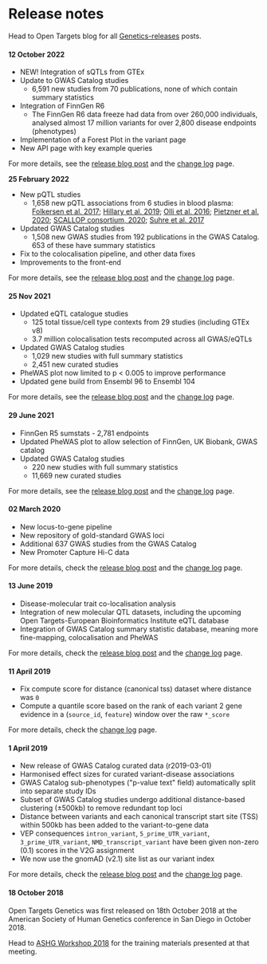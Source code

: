 # Release notes

Head to Open Targets blog for all [Genetics-releases](https://blog.opentargets.org/tag/open-targets-genetics/) posts.

#### 12 October 2022

* NEW! Integration of sQTLs from GTEx
* Update to GWAS Catalog studies
  * 6,591 new studies from 70 publications, none of which contain summary statistics
* Integration of FinnGen R6
  * The FinnGen R6 data freeze had data from over 260,000 individuals, analysed almost 17 million variants for over 2,800 disease endpoints (phenotypes)
* Implementation of a Forest Plot in the variant page
* New API page with key example queries

For more details, see the [release blog post](https://blog.opentargets.org/open-targets-genetics-version-8/) and the [change log](change-log.md) page.

**25 February 2022**

* New pQTL studies
  * 1,658 new pQTL associations from 6 studies in blood plasma: [Folkersen et al. 2017](https://journals.plos.org/plosgenetics/article?id=10.1371/journal.pgen.1006706); [Hillary et al. 2019](https://www.nature.com/articles/s41467-019-11177-x); [Olli et al. 2016](https://www.cell.com/ajhg/fulltext/S0002-9297\(16\)30485-2); [Pietzner et al. 2020](https://rdcu.be/cGGrc); [SCALLOP consortium, 2020](https://rdcu.be/cGGp3); [Suhre et al. 2017](https://www.nature.com/articles/ncomms14357)
* Updated GWAS Catalog studies
  * 1,508 new GWAS studies from 192 publications in the GWAS Catalog. 653 of these have summary statistics
* Fix to the colocalisation pipeline, and other data fixes
* Improvements to the front-end

For more details, see the [release blog post](https://blog.opentargets.org/open-targets-genetics-version-7/) and the [change log](change-log.md) page.

#### 25 Nov 2021

* Updated eQTL catalogue studies
  * 125 total tissue/cell type contexts from 29 studies (including GTEx v8)
  * 3.7 million colocalisation tests recomputed across all GWAS/eQTLs
* Updated GWAS Catalog studies
  * 1,029 new studies with full summary statistics
  * 2,451 new curated studies
* PheWAS plot now limited to p < 0.005 to improve performance
* Updated gene build from Ensembl 96 to Ensembl 104

For more details, see the [release blog post](https://blog.opentargets.org/open-targets-genetics-version-6/) and the [change log](change-log.md) page.

#### 29 June 2021

* FinnGen R5 sumstats - 2,781 endpoints
* Updated PheWAS plot to allow selection of FinnGen, UK Biobank, GWAS catalog
* Updated GWAS Catalog studies
  * 220 new studies with full summary statistics
  * 11,669 new curated studies

For more details, see the [release blog post](https://blog.opentargets.org/open-targets-genetics-version-5/) and the [change log](change-log.md) page.

#### 02 March 2020

* New locus-to-gene pipeline
* New repository of gold-standard GWAS loci
* Additional 637 GWAS studies from the GWAS Catalog
* New Promoter Capture Hi-C data

For more details, check the [release blog post](https://blog.opentargets.org/2020/03/06/open-targets-genetics-new-release-is-out/) and the [change log](https://genetics-docs.opentargets.org/technical-pipeline/change-log) page.

#### 13 June 2019

* Disease-molecular trait co-localisation analysis
* Integration of new molecular QTL datasets, including the upcoming Open Targets-European Bioinformatics Institute eQTL database
* Integration of GWAS Catalog summary statistic database, meaning more fine-mapping, colocalisation and PheWAS

For more details, check the [release blog post](https://blog.opentargets.org/2019/06/17/open-targets-genetics-release-19-06-is-out-2/) and the [change log](https://genetics-docs.opentargets.org/technical-pipeline/change-log) page.

#### 11 April 2019

* Fix compute score for distance (canonical tss) dataset where distance was `0`
* Compute a quantile score based on the rank of each variant 2 gene evidence in a (`source_id`, `feature`) window over the raw `*_score`

For more details, check the [change log](https://genetics-docs.opentargets.org/technical-pipeline/change-log) page.

#### 1 April 2019

* New release of GWAS Catalog curated data (r2019-03-01)
* Harmonised effect sizes for curated variant-disease associations
* GWAS Catalog sub-phenotypes ("p-value text" field) automatically split into separate study IDs
* Subset of GWAS Catalog studies undergo additional distance-based clustering (±500kb) to remove redundant top loci
* Distance between variants and each canonical transcript start site (TSS) within 500kb has been added to the variant-to-gene data
* VEP consequences `intron_variant`, `5_prime_UTR_variant`, `3_prime_UTR_variant`, `NMD_transcript_variant` have been given non-zero (0.1) scores in the V2G assignment
* We now use the gnomAD (v2.1) site list as our variant index

For more details, check the [release blog post](https://blog.opentargets.org/2019/04/09/open-targets-genetics-release-is-out/) and the [change log](https://genetics-docs.opentargets.org/technical-pipeline/change-log) page.

#### 18 October 2018

Open Targets Genetics was first released on 18th October 2018 at the American Society of Human Genetics conference in San Diego in October 2018.&#x20;

Head to [ASHG Workshop 2018](https://genetics-docs.opentargets.org/meetings/ashg-workshop-2018) for the training materials presented at that meeting.
